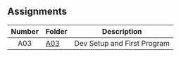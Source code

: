 ## Assignments

| Number | Folder | Description |
| :----: | ------ | ----------- |
| A03 | <a href="https://github.com/Kyrie-Ma/4443-2D-PyGame-Ma/tree/master/Assignments/A03" >A03 | Dev Setup and First Program |
